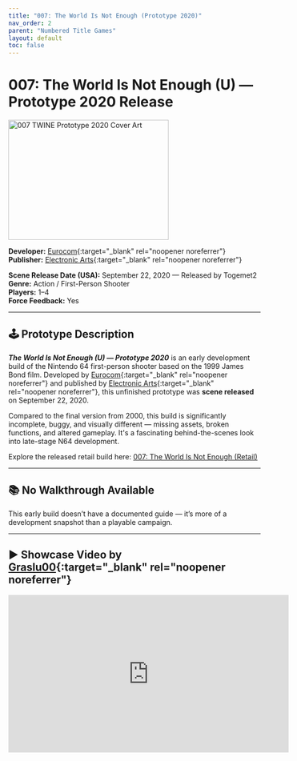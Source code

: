 ```yaml
---
title: "007: The World Is Not Enough (Prototype 2020)"
nav_order: 2
parent: "Numbered Title Games"
layout: default
toc: false
---
```


# 007: The World Is Not Enough (U) — Prototype 2020 Release

<img src="https://www.project64-legacy.com/data/uploads/RDX/TWINE_%28Prototype_2020_Release%29.png" alt="007 TWINE Prototype 2020 Cover Art" width="320" height="240" />

**Developer:** [Eurocom](https://en.wikipedia.org/wiki/Eurocom){:target="_blank" rel="noopener noreferrer"}  
**Publisher:** [Electronic Arts](https://en.wikipedia.org/wiki/Electronic_Arts){:target="_blank" rel="noopener noreferrer"}

**Scene Release Date (USA):** September 22, 2020 — Released by Togemet2  
**Genre:** Action / First-Person Shooter  
**Players:** 1–4  
**Force Feedback:** Yes

---

## 🕹️ Prototype Description

_**The World Is Not Enough (U) — Prototype 2020**_ is an early development build of the Nintendo 64 first-person shooter based on the 1999 James Bond film. Developed by [Eurocom](https://en.wikipedia.org/wiki/Eurocom){:target="_blank" rel="noopener noreferrer"} and published by [Electronic Arts](https://en.wikipedia.org/wiki/Electronic_Arts){:target="_blank" rel="noopener noreferrer"}, this unfinished prototype was **scene released** on September 22, 2020.

Compared to the final version from 2000, this build is significantly incomplete, buggy, and visually different — missing assets, broken functions, and altered gameplay. It's a fascinating behind-the-scenes look into late-stage N64 development.

Explore the released retail build here: [007: The World Is Not Enough (Retail)](https://thegent.github.io/n64gamespedia/007-the-world-is-not-enough)

---

## 📚 No Walkthrough Available

This early build doesn’t have a documented guide — it’s more of a development snapshot than a playable campaign.

---

## ▶️ Showcase Video by [Graslu00](https://www.youtube.com/channel/UCGInMxYIVrl23nLjDAIMknw){:target="_blank" rel="noopener noreferrer"}

<iframe width="560" height="315" src="https://www.youtube.com/embed/aKCLPw-OQJ0" title="007: TWINE - Prototype 2020 Showcase by Graslu00" frameborder="0" allowfullscreen></iframe>

